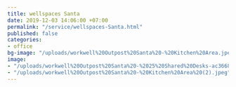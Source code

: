 ```yaml
---
title: wellspaces Santa
date: 2019-12-03 14:06:00 +07:00
permalink: "/service/wellspaces-Santa.html"
published: false
categories:
- office
bg-image: "/uploads/workwell%20Outpost%20Santa%20-%20Kitchen%20Area.jpeg"
image:
- "/uploads/workwell%20Outpost%20Santa%20-%2025%20Shared%20Desks-ac3668.jpeg"
- "/uploads/workwell%20Outpost%20Santa%20-%20Kitchen%20Area%20(2).jpeg"
---
```


